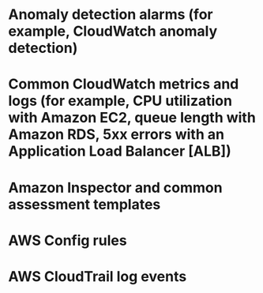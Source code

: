 # Anomaly detection alarms (for example, CloudWatch anomaly detection)

# Common CloudWatch metrics and logs (for example, CPU utilization with Amazon EC2, queue length with Amazon RDS, 5xx errors with an Application Load Balancer [ALB])

# Amazon Inspector and common assessment templates

# AWS Config rules

# AWS CloudTrail log events



